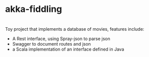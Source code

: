 # akka-fiddling
#
Toy project that implements a database of movies, features include:

* A Rest interface, using Spray-json to parse json
* Swagger to document routes and json
* a Scala implementation of an interface defined in Java 
